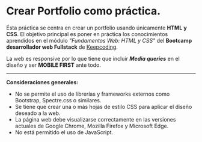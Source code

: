 # Crear Portfolio como práctica.

Ésta práctica se centra en crear un portfolio usando únicamente **HTML y CSS**. El objetivo principal es poner en práctica los conocimientos aprendidos en el módulo *"Fundamentos Web: HTML y CSS"* del **Bootcamp desarrollador web Fullstack** de [Keepcoding](https://keepcoding.io/nuestros-bootcamps/full-stack-web-bootcamp/).

La web es responsive por lo que tiene que incluir ***Media queries*** en el diseño y ser **MOBILE FIRST** ante todo.

---

**Consideraciones generales:**

- No se permite el uso de librerías y frameworks externos como Bootstrap, Spectre.css o similares.
- Se tiene que crear una o más hojas de estilo CSS para aplicar el diseño deseado a la web.
- La página web debe visualizarse correctamente en las versiones actuales de Google Chrome, Mozilla Firefox y Microsoft Edge.
- No está permitido el uso de JavaScript.